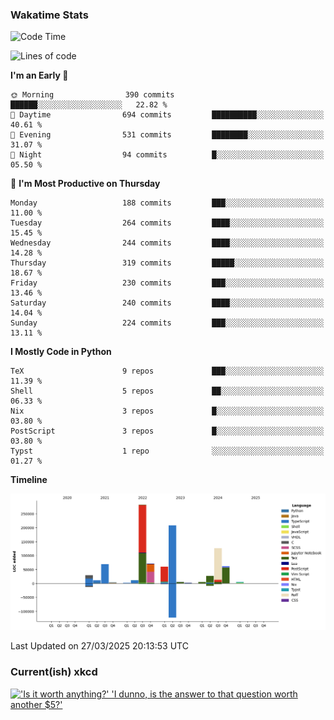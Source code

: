 ### Wakatime Stats
<!--START_SECTION:waka-->
![Code Time](http://img.shields.io/badge/Code%20Time-3%2C139%20hrs%2029%20mins-blue)

![Lines of code](https://img.shields.io/badge/From%20Hello%20World%20I%27ve%20Written-982.1%20thousand%20lines%20of%20code-blue)

**I'm an Early 🐤** 

```text
🌞 Morning                390 commits         ██████░░░░░░░░░░░░░░░░░░░   22.82 % 
🌆 Daytime                694 commits         ██████████░░░░░░░░░░░░░░░   40.61 % 
🌃 Evening                531 commits         ████████░░░░░░░░░░░░░░░░░   31.07 % 
🌙 Night                  94 commits          █░░░░░░░░░░░░░░░░░░░░░░░░   05.50 % 
```
📅 **I'm Most Productive on Thursday** 

```text
Monday                   188 commits         ███░░░░░░░░░░░░░░░░░░░░░░   11.00 % 
Tuesday                  264 commits         ████░░░░░░░░░░░░░░░░░░░░░   15.45 % 
Wednesday                244 commits         ████░░░░░░░░░░░░░░░░░░░░░   14.28 % 
Thursday                 319 commits         █████░░░░░░░░░░░░░░░░░░░░   18.67 % 
Friday                   230 commits         ███░░░░░░░░░░░░░░░░░░░░░░   13.46 % 
Saturday                 240 commits         ████░░░░░░░░░░░░░░░░░░░░░   14.04 % 
Sunday                   224 commits         ███░░░░░░░░░░░░░░░░░░░░░░   13.11 % 
```


**I Mostly Code in Python** 

```text
TeX                      9 repos             ███░░░░░░░░░░░░░░░░░░░░░░   11.39 % 
Shell                    5 repos             ██░░░░░░░░░░░░░░░░░░░░░░░   06.33 % 
Nix                      3 repos             █░░░░░░░░░░░░░░░░░░░░░░░░   03.80 % 
PostScript               3 repos             █░░░░░░░░░░░░░░░░░░░░░░░░   03.80 % 
Typst                    1 repo              ░░░░░░░░░░░░░░░░░░░░░░░░░   01.27 % 
```



**Timeline**

![Lines of Code chart](https://raw.githubusercontent.com/joshuajeschek/joshuajeschek/main/assets/bar_graph.png)


 Last Updated on 27/03/2025 20:13:53 UTC
<!--END_SECTION:waka-->

### Current(ish) xkcd
<a id="xkcd-a" title="'Is it worth anything?' 'I dunno, is the answer to that question worth another $5?'" href="https://www.xkcd.com" target="_blank">
        <img align="center" id="xkcd-img" src="https://imgs.xkcd.com/comics/rock_identification.png" alt="'Is it worth anything?' 'I dunno, is the answer to that question worth another $5?'" height=300 />
</a>
